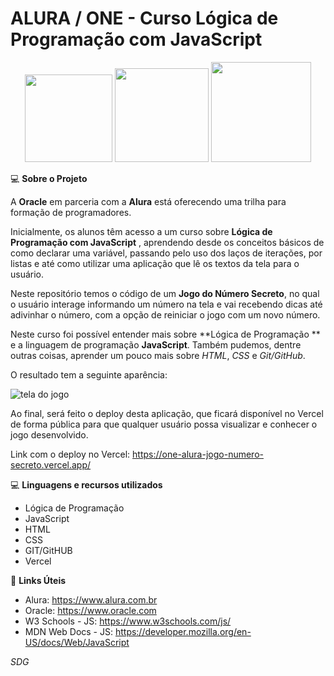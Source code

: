 # ALURA / ONE - Curso Lógica de Programação com JavaScript

<p align="center">
  <img src="https://github.com/user-attachments/assets/be14a37d-1235-43b5-9dec-a35e05bb9a63" width="140px" />
  <img src="https://mlohrktvfr9b.i.optimole.com/cb:5Boq.164d9/w:auto/h:auto/q:75/f:avif/https://www.nerdstickers.com.br/wp-content/uploads/2022/10/products-262-Javascript-II-1.png" width="150px" />
  <img src="https://github.com/user-attachments/assets/274fec07-e74d-4180-8d25-8b3e59148c79" width="160px"/>
  </p>


:computer: **Sobre o Projeto**

A **Oracle** em parceria com a **Alura** está oferecendo uma trilha para formação de programadores.

Inicialmente, os alunos têm acesso a um curso sobre **Lógica de Programação com JavaScript** ,  aprendendo desde os conceitos básicos de como declarar uma variável, passando pelo uso dos laços de iterações, por listas e até como utilizar uma aplicação que lê os textos da tela para o usuário.

Neste repositório temos o código de um **Jogo do Número Secreto**, no qual o usuário interage informando um número na tela e vai recebendo dicas até adivinhar o número, com a opção de reiniciar o jogo com um novo número.

Neste curso foi possível entender mais sobre **Lógica de Programação ** e a linguagem de programação **JavaScript**. Também pudemos, dentre outras coisas, aprender um pouco mais sobre *HTML*, *CSS* e *Git/GitHub*.

O resultado tem a seguinte aparência:

![tela do jogo](https://github.com/user-attachments/assets/9b5e92b8-c7fc-4e6c-a311-baf957a0fc36)

Ao final, será feito o deploy desta aplicação, que ficará disponível no Vercel de forma pública para que qualquer usuário possa visualizar e conhecer o jogo desenvolvido. 

Link com o deploy no Vercel: https://one-alura-jogo-numero-secreto.vercel.app/

:computer: **Linguagens e recursos utilizados** 

* Lógica de Programação
* JavaScript
* HTML
* CSS
* GIT/GitHUB
* Vercel

:link: **Links Úteis**

- Alura: https://www.alura.com.br
- Oracle: https://www.oracle.com
- W3 Schools - JS: https://www.w3schools.com/js/
- MDN Web Docs - JS: https://developer.mozilla.org/en-US/docs/Web/JavaScript

*SDG*